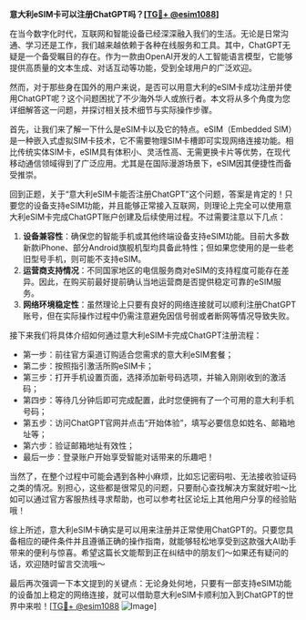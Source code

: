 **意大利eSIM卡可以注册ChatGPT吗？[[TG💪+ @esim1088](https://t.me/s/esim1088)]**

在当今数字化时代，互联网和智能设备已经深深融入我们的生活。无论是日常沟通、学习还是工作，我们越来越依赖于各种在线服务和工具。其中，ChatGPT无疑是一个备受瞩目的存在。作为一款由OpenAI开发的人工智能语言模型，它能够提供高质量的文本生成、对话互动等功能，受到全球用户的广泛欢迎。

然而，对于那些身在国外的用户来说，是否可以用意大利的eSIM卡成功注册并使用ChatGPT呢？这个问题困扰了不少海外华人或旅行者。本文将从多个角度为您详细解答这一问题，并探讨相关技术细节与实际操作步骤。

首先，让我们来了解一下什么是eSIM卡以及它的特点。eSIM（Embedded SIM）是一种嵌入式虚拟SIM卡技术，它不需要物理SIM卡槽即可实现网络连接功能。相比传统实体SIM卡，eSIM具有体积小、灵活性高、无需更换卡片等优势，在现代移动通信领域得到了广泛应用。尤其是在国际漫游场景下，eSIM因其便捷性而备受推崇。

回到正题，关于“意大利eSIM卡能否注册ChatGPT”这个问题，答案是肯定的！只要您的设备支持eSIM功能，并且能够正常接入互联网，则理论上完全可以使用意大利eSIM卡完成ChatGPT账户创建及后续使用过程。不过需要注意以下几点：

1. **设备兼容性**：确保您的智能手机或其他终端设备支持eSIM功能。目前大多数新款iPhone、部分Android旗舰机型均具备此特性；但如果您使用的是一些老旧型号手机，则可能不支持eSIM。
2. **运营商支持情况**：不同国家地区的电信服务商对eSIM的支持程度可能存在差异。因此，在购买前最好提前确认当地运营商是否提供稳定可靠的eSIM服务。
3. **网络环境稳定性**：虽然理论上只要有良好的网络连接就可以顺利注册ChatGPT账号，但在实际操作过程中仍需注意避免因信号弱或者断网等情况导致失败。

接下来我们将具体介绍如何通过意大利eSIM卡完成ChatGPT注册流程：
- 第一步：前往官方渠道订购适合您需求的意大利eSIM套餐；
- 第二步：按照指引激活所购eSIM卡；
- 第三步：打开手机设置页面，选择添加新号码选项，并输入刚刚收到的激活码；
- 第四步：等待几分钟后即可完成配置，此时您便拥有了一个可用的意大利手机号码；
- 第五步：访问ChatGPT官网并点击“开始体验”，填写必要信息如姓名、邮箱地址等；
- 第六步：验证邮箱地址有效性；
- 最后一步：登录账户开始享受智能对话带来的乐趣吧！

当然了，在整个过程中可能会遇到各种小麻烦，比如忘记密码啦、无法接收验证码之类的情况。别担心，这些都是很常见的问题，只要耐心查找解决方案就好啦～比如可以通过官方客服热线寻求帮助，也可以参考社区论坛上其他用户分享的经验贴哦！

综上所述，意大利eSIM卡确实是可以用来注册并正常使用ChatGPT的。只要您具备相应的硬件条件并且遵循正确的操作指南，就能够轻松地享受到这款强大AI助手带来的便利与惊喜。希望这篇长文能帮到正在纠结中的朋友们～如果还有疑问的话，欢迎随时留言交流哦～

最后再次强调一下本文提到的关键点：无论身处何地，只要有一部支持eSIM功能的设备加上稳定的网络连接，就可以借助意大利eSIM卡顺利加入到ChatGPT的世界中来啦！[[TG💪+ @esim1088](https://t.me/s/esim1088) ![Image](https://i.postimg.cc/4NQfJmqS/Snipaste-2025-05-13-00-14-12.png)]